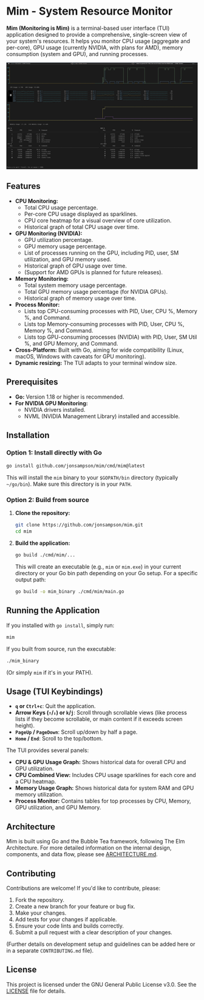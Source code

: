# Mim - System Resource Monitor

**Mim (Monitoring is Mim)** is a terminal-based user interface (TUI) application designed to provide a comprehensive, single-screen view of your system's resources. It helps you monitor CPU usage (aggregate and per-core), GPU usage (currently NVIDIA, with plans for AMD), memory consumption (system and GPU), and running processes.

![Mim TUI Screenshot](assets/mim.webp)

## Features

*   **CPU Monitoring:**
    *   Total CPU usage percentage.
    *   Per-core CPU usage displayed as sparklines.
    *   CPU core heatmap for a visual overview of core utilization.
    *   Historical graph of total CPU usage over time.
*   **GPU Monitoring (NVIDIA):**
    *   GPU utilization percentage.
    *   GPU memory usage percentage.
    *   List of processes running on the GPU, including PID, user, SM utilization, and GPU memory used.
    *   Historical graph of GPU usage over time.
    *   (Support for AMD GPUs is planned for future releases).
*   **Memory Monitoring:**
    *   Total system memory usage percentage.
    *   Total GPU memory usage percentage (for NVIDIA GPUs).
    *   Historical graph of memory usage over time.
*   **Process Monitor:**
    *   Lists top CPU-consuming processes with PID, User, CPU %, Memory %, and Command.
    *   Lists top Memory-consuming processes with PID, User, CPU %, Memory %, and Command.
    *   Lists top GPU-consuming processes (NVIDIA) with PID, User, SM Util %, and GPU Memory, and Command.
*   **Cross-Platform:** Built with Go, aiming for wide compatibility (Linux, macOS, Windows with caveats for GPU monitoring).
*   **Dynamic resizing:** The TUI adapts to your terminal window size.

## Prerequisites

*   **Go:** Version 1.18 or higher is recommended.
*   **For NVIDIA GPU Monitoring:**
    *   NVIDIA drivers installed.
    *   NVML (NVIDIA Management Library) installed and accessible.

## Installation

### Option 1: Install directly with Go

```bash
go install github.com/jonsampson/mim/cmd/mim@latest
```

This will install the `mim` binary to your `$GOPATH/bin` directory (typically `~/go/bin`). Make sure this directory is in your `PATH`.

### Option 2: Build from source

1.  **Clone the repository:**
    ```bash
    git clone https://github.com/jonsampson/mim.git
    cd mim
    ```

2.  **Build the application:**
    ```bash
    go build ./cmd/mim/...
    ```
    This will create an executable (e.g., `mim` or `mim.exe`) in your current directory or your Go bin path depending on your Go setup. For a specific output path:
    ```bash
    go build -o mim_binary ./cmd/mim/main.go
    ```

## Running the Application

If you installed with `go install`, simply run:

```bash
mim
```

If you built from source, run the executable:

```bash
./mim_binary
```
(Or simply `mim` if it's in your PATH).

## Usage (TUI Keybindings)

*   **`q` or `Ctrl+c`**: Quit the application.
*   **Arrow Keys (`↑`/`↓`) or `k`/`j`**: Scroll through scrollable views (like process lists if they become scrollable, or main content if it exceeds screen height).
*   **`PageUp` / `PageDown`**: Scroll up/down by half a page.
*   **`Home` / `End`**: Scroll to the top/bottom.

The TUI provides several panels:
*   **CPU & GPU Usage Graph:** Shows historical data for overall CPU and GPU utilization.
*   **CPU Combined View:** Includes CPU usage sparklines for each core and a CPU heatmap.
*   **Memory Usage Graph:** Shows historical data for system RAM and GPU memory utilization.
*   **Process Monitor:** Contains tables for top processes by CPU, Memory, GPU utilization, and GPU Memory.

## Architecture

Mim is built using Go and the Bubble Tea framework, following The Elm Architecture. For more detailed information on the internal design, components, and data flow, please see [ARCHITECTURE.md](ARCHITECTURE.md).

## Contributing

Contributions are welcome! If you'd like to contribute, please:

1.  Fork the repository.
2.  Create a new branch for your feature or bug fix.
3.  Make your changes.
4.  Add tests for your changes if applicable.
5.  Ensure your code lints and builds correctly.
6.  Submit a pull request with a clear description of your changes.

(Further details on development setup and guidelines can be added here or in a separate `CONTRIBUTING.md` file).

## License

This project is licensed under the GNU General Public License v3.0. See the [LICENSE](LICENSE) file for details.
